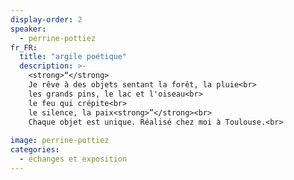 ```yaml
---
display-order: 2
speaker:
  - perrine-pottiez
fr_FR:
  title: "argile poétique"
  description: >-
    <strong>“</strong>
    Je rêve à des objets sentant la forêt, la pluie<br>
    les grands pins, le lac et l'oiseau<br>
    le feu qui crépite<br>
    le silence, la paix<strong>”</strong><br>
    Chaque objet est unique. Réalisé chez moi à Toulouse.<br>
  
image: perrine-pottiez
categories:
  - échanges et exposition
---
```

